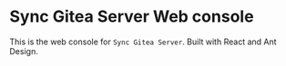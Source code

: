 # Sync Gitea Server Web console

This is the web console for `Sync Gitea Server`. Built with React and Ant Design.
